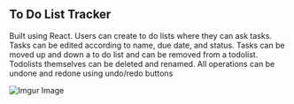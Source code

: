 ## To Do List Tracker 

Built using React. Users can create to do lists where they can ask tasks. Tasks can be edited according to 
name, due date, and status. Tasks can be moved up and down a to do list and can be removed from a todolist. 
Todolists themselves can be deleted and renamed. All operations can be undone and redone using undo/redo buttons

![Imgur Image](https://i.imgur.com/w8XCeaI.png)
